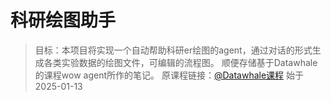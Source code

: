 # 科研绘图助手

> 目标：本项目将实现一个自动帮助科研er绘图的agent，通过对话的形式生成各类实验数据的绘图文件，可编辑的流程图。
> 顺便存储基于Datawhale的课程wow agent所作的笔记。
> 原课程链接：[@Datawhale课程](https://www.datawhale.cn/learn/summary/86)
> 始于 2025-01-13